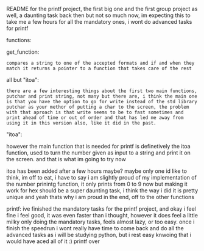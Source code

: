 README for the printf project, the first big one and the first group project as well, a daunting task back then but not so much now, im expecting this to take me a few hours for all the mandatory ones, i wont do advanced tasks for printf

functions:

get_function:

	compares a string to one of the accepted formats and if and when they match it returns a pointer to a function that takes care of the rest

all but "itoa":

	there are a few interesting things about the first two main functions, putchar and print string, not many but there are, i think the main one is that you have the option to go for write instead of the std library putchar as your methor of putting a char to the screen, the problem with that aproach is that write seems to be to fast sometimes and print ahead of time or out of order and that has led me away from using it in this version also, like it did in the past.

"itoa":

however the main function that is needed for printf is definetively the itoa function, used to turn the number given as input to a string and print it on the screen. and that is what im going to try now

itoa has been added after a few hours maybe? maybe only one id like to think, im off to eat, i have to say i am slightly proud of my implementation of the number prinintg function, it only prints from 0 to 9 now but making it work for hex should be a super daunting task, i think the way i did it is pretty unique and yeah thats why i am proud in the end, off to the other functions

printf: ive finished the mandatory tasks for the printf project, and okay i feel fine i feel good, it was even faster than i thought, however it does feel a little milky only doing the mandatory tasks, feels almost lazy, or too easy.
once i finish the speedrun i wont really have time to come back and do all the advanced tasks as i will be studying python, but i rest easy knwoing that i would have aced all of it :) printf over
